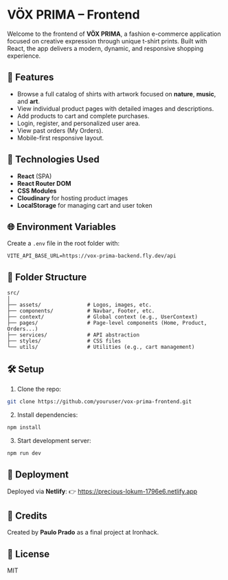 
# VÖX PRIMA – Frontend

Welcome to the frontend of **VÖX PRIMA**, a fashion e-commerce application focused on creative expression through unique t-shirt prints. Built with React, the app delivers a modern, dynamic, and responsive shopping experience.

## 🚀 Features

- Browse a full catalog of shirts with artwork focused on **nature**, **music**, and **art**.
- View individual product pages with detailed images and descriptions.
- Add products to cart and complete purchases.
- Login, register, and personalized user area.
- View past orders (My Orders).
- Mobile-first responsive layout.

## 🔧 Technologies Used

- **React** (SPA)
- **React Router DOM**
- **CSS Modules**
- **Cloudinary** for hosting product images
- **LocalStorage** for managing cart and user token

## 🌐 Environment Variables

Create a `.env` file in the root folder with:

```
VITE_API_BASE_URL=https://vox-prima-backend.fly.dev/api
```

## 📁 Folder Structure

```
src/
│
├── assets/               # Logos, images, etc.
├── components/           # Navbar, Footer, etc.
├── context/              # Global context (e.g., UserContext)
├── pages/                # Page-level components (Home, Product, Orders...)
├── services/             # API abstraction
├── styles/               # CSS files
└── utils/                # Utilities (e.g., cart management)
```

## 🛠️ Setup

1. Clone the repo:
```bash
git clone https://github.com/youruser/vox-prima-frontend.git
```

2. Install dependencies:
```bash
npm install
```

3. Start development server:
```bash
npm run dev
```

## 🔗 Deployment

Deployed via **Netlify**:
👉 https://precious-lokum-1796e6.netlify.app

## 🙌 Credits

Created by **Paulo Prado** as a final project at Ironhack.

## 📃 License

MIT
